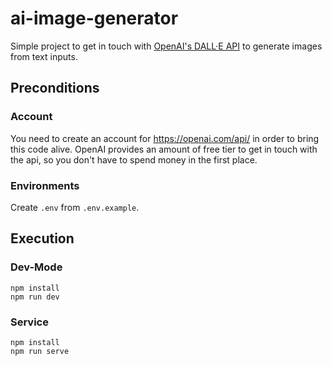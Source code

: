 # ai-image-generator

Simple project to get in touch with [OpenAI's DALL·E API](https://openai.com/api/) to generate images from text inputs. 

## Preconditions

### Account
You need to create an account for https://openai.com/api/ in order to bring this code alive. 
OpenAI provides an amount of free tier to get in touch with the api, so you don't have to spend money in the first place. 

### Environments
Create `.env` from `.env.example`.

## Execution

### Dev-Mode
```shell
npm install
npm run dev
```

### Service
```shell
npm install
npm run serve
```
